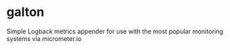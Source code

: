 # galton
Simple Logback metrics appender for use with the most popular monitoring systems via micrometer.io
